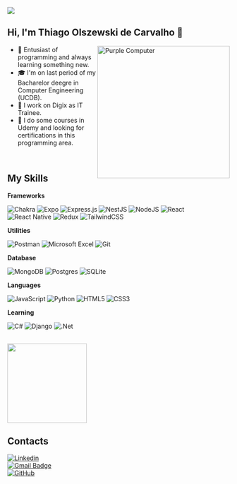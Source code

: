 ![](https://komarev.com/ghpvc/?username=olszewskioc&color=006bff&style=for-the-badge)



## Hi, I'm Thiago Olszewski de Carvalho 👋
<img src="https://raw.githubusercontent.com/MicaelliMedeiros/micaellimedeiros/master/image/computer-illustration.png" alt="Purple Computer" min-width="200px" max-width="200px" width="300px" align="right">

- 🤔 Entusiast of programming and always learning something new.
- 🎓 I'm on last period of my Bacharelor deegre in Computer Engineering (UCDB).
- 💼 I work on Digix as IT Trainee.
- 🌱 I do some courses in Udemy and looking for certifications in this programming area.

</br>

## My Skills

**Frameworks**

![Chakra](https://img.shields.io/badge/chakra-%234ED1C5.svg?style=for-the-badge&logo=chakraui&logoColor=white) ![Expo](https://img.shields.io/badge/expo-1C1E24?style=for-the-badge&logo=expo&logoColor=#D04A37) ![Express.js](https://img.shields.io/badge/express.js-%23404d59.svg?style=for-the-badge&logo=express&logoColor=%2361DAFB) ![NestJS](https://img.shields.io/badge/nestjs-%23E0234E.svg?style=for-the-badge&logo=nestjs&logoColor=white) ![NodeJS](https://img.shields.io/badge/node.js-6DA55F?style=for-the-badge&logo=node.js&logoColor=white)
![React](https://img.shields.io/badge/react-%2320232a.svg?style=for-the-badge&logo=react&logoColor=%2361DAFB) ![React Native](https://img.shields.io/badge/react_native-%2320232a.svg?style=for-the-badge&logo=react&logoColor=%2361DAFB) ![Redux](https://img.shields.io/badge/redux-%23593d88.svg?style=for-the-badge&logo=redux&logoColor=white) ![TailwindCSS](https://img.shields.io/badge/tailwindcss-%2338B2AC.svg?style=for-the-badge&logo=tailwind-css&logoColor=white)



**Utilities**

![Postman](https://img.shields.io/badge/Postman-FF6C37?style=for-the-badge&logo=postman&logoColor=white) ![Microsoft Excel](https://img.shields.io/badge/Microsoft_Excel-217346?style=for-the-badge&logo=microsoft-excel&logoColor=white) 	![Git](https://img.shields.io/badge/git-%23F05033.svg?style=for-the-badge&logo=git&logoColor=white)

**Database**

![MongoDB](https://img.shields.io/badge/MongoDB-%234ea94b.svg?style=for-the-badge&logo=mongodb&logoColor=white) ![Postgres](https://img.shields.io/badge/postgres-%23316192.svg?style=for-the-badge&logo=postgresql&logoColor=white) ![SQLite](https://img.shields.io/badge/sqlite-%2307405e.svg?style=for-the-badge&logo=sqlite&logoColor=white)

**Languages**

![JavaScript](https://img.shields.io/badge/javascript-%23323330.svg?style=for-the-badge&logo=javascript&logoColor=%23F7DF1E) ![Python](https://img.shields.io/badge/python-3670A0?style=for-the-badge&logo=python&logoColor=ffdd54) ![HTML5](https://img.shields.io/badge/html5-%23E34F26.svg?style=for-the-badge&logo=html5&logoColor=white) ![CSS3](https://img.shields.io/badge/css3-%231572B6.svg?style=for-the-badge&logo=css3&logoColor=white) 

**Learning**

![C#](https://img.shields.io/badge/c%23-%23239120.svg?style=for-the-badge&logo=csharp&logoColor=white) ![Django](https://img.shields.io/badge/django-%23092E20.svg?style=for-the-badge&logo=django&logoColor=white) ![.Net](https://img.shields.io/badge/.NET-5C2D91?style=for-the-badge&logo=.net&logoColor=white)

<br/>

<a href="https://github.com/olszewskioc" title="Perfil do Thiago">
  <img height="180em" src="https://github-readme-stats.vercel.app/api?username=olszewskioc&theme=dracula&show_icons=true" />
</a>

## Contacts

[![Linkedin](https://img.shields.io/badge/-Thiago-blue?style=for-the-badge&logo=Linkedin&logoColor=white&link=https://www.linkedin.com/in/thiago-olszewski-800385213/)](https://www.linkedin.com/in/thiago-olszewski-800385213/) </br>
[![Gmail Badge](https://img.shields.io/badge/-thiago.olszewskioc@gmail.com-D14836?style=for-the-badge&logo=Gmail&logoColor=white&link=mailto:thiago.olszewskioc@gmail.com)](mailto:thiago.olszewskioc@gmail.com) </br>
[![GitHub](https://img.shields.io/github/followers/olszewskioc?label=follow&style=for-the-badge&logo=github)](https://github.com/olszewskioc) </br>
